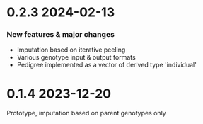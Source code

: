 # 0.2.3  2024-02-13
### New features & major changes
- Imputation based on iterative peeling
- Various genotype input & output formats
- Pedigree implemented as a vector of derived type 'individual'


# 0.1.4  2023-12-20
Prototype, imputation based on parent genotypes only
